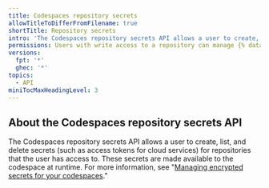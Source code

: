 ```yaml
---
title: Codespaces repository secrets
allowTitleToDifferFromFilename: true
shortTitle: Repository secrets
intro: 'The Codespaces repository secrets API allows a user to create, list, and delete secrets (such as access tokens for cloud services) for repositories that the user has access to in a codespace.'
permissions: Users with write access to a repository can manage {% data variables.product.prodname_codespaces %} repository secrets.
versions:
  fpt: '*'
  ghec: '*'
topics:
  - API
miniTocMaxHeadingLevel: 3
---
```


## About the Codespaces repository secrets API

The Codespaces repository secrets API allows a user to create, list, and delete secrets (such as access tokens for cloud services) for repositories that the user has access to. These secrets are made available to the codespace at runtime. For more information, see "[Managing encrypted secrets for your codespaces](/codespaces/managing-your-codespaces/managing-encrypted-secrets-for-your-codespaces)."

